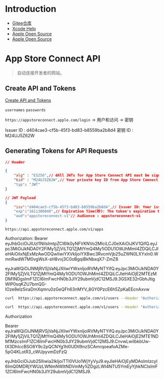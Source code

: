 # Introduction

* [Gitee仓库](https://gitee.com/samcoding/iOSExample.git)
* [Xcode Help](https://help.apple.com/xcode/mac/current/#/)
* [Apple Open Source](https://opensource.apple.com/source/)
* [Apple Open Source](https://opensource.apple.com)


# App Store Connect API

> 自动连接开发者的网站。

## Create API and Tokens

[Create API and Tokens](https://developer.apple.com/documentation/appstoreconnectapi/creating_api_keys_for_app_store_connect_api)

`usernames` 
`passwords`

`https://appstoreconnect.apple.com/login` -> 用户和访问 -> 密钥

Issuer ID : d404cae3-cf5b-45f3-bd83-b8559ba2b8d4
密钥 ID : M24UJ5Z62W

## Generating Tokens for API Requests

```json
// Header

{
	"alg" : "ES256",// dAll JWTs for App Store Connect API must be signed with ES256 encryption 
	"kid" : "M24UJ5Z62W",// Your private key ID from App Store Connect (Ex: 2X9R4HXF34)
    "typ": "JWT"
}

// JWT Payload
{
	"iss":"d404cae3-cf5b-45f3-bd83-b8559ba2b8d4",// Issuer ID: Your issuer ID from the API Keys page in App Store Connect (Ex: 57246542-96fe-1a63-e053-0824d011072a)
	"exp":"1611300840",// Expiration Time(秒): The token's expiration time, in Unix epoch time; tokens that expire more than 20 minutes in the future are not valid (Ex: 1528408800)
	"aud":"appstoreconnect-v1"// Audience : appstoreconnect-v1
}
```

`https://api.appstoreconnect.apple.com/v1/apps`



Authorization: Bearer eyJhbGciOiJIUzI1NiIsImtpZCI6Ik0yNFVKNVo2MlciLCJ0eXAiOiJKV1QifQ.eyJpc3MiOiJkNDA0Y2FlMy1jZjViLTQ1ZjMtYmQ4My1iODU1OWJhMmI4ZDQiLCJleHAiOiIxNjExMzAwODQwIiwiYXVkIjoiYXBwc3RvcmVjb25uZWN0LXYxIn0.WmnRwdW7M0vgWsX-sH8vvj3C0oBgqiBkNbxqX7-ZmZ8

eyJraWQiOiJNMjRVSjVaNjJXIiwiYWxnIjoiRVMyNTYifQ.eyJpc3MiOiJkNDA0Y2FlMy1jZjViLTQ1ZjMtYmQ4My1iODU1OWJhMmI4ZDQiLCJleHAiOjE2MTEzMDM1NDgsImF1ZCI6ImFwcHN0b3JlY29ubmVjdC12MSJ9.3GSXE32rGbhJtigWIP0sqKZU7bmQG-IOze8elz5iraDmXqmru0zGeQFh63nMYV_8GY0PzcE6h5ZpKaEEcnAxvw


```sh
curl  https://api.appstoreconnect.apple.com/v1/users --Header "Authorization: Bearer eyJraWQiOiJNMjRVSjVaNjJXIiwiYWxnIjoiRVMyNTYifQ.eyJpc3MiOiJkNDA0Y2FlMy1jZjViLTQ1ZjMtYmQ4My1iODU1OWJhMmI4ZDQiLCJleHAiOjE2MTEzMDM1NDgsImF1ZCI6ImFwcHN0b3JlY29ubmVjdC12MSJ9.3GSXE32rGbhJtigWIP0sqKZU7bmQG-IOze8elz5iraDmXqmru0zGeQFh63nMYV_8GY0PzcE6h5ZpKaEEcnAxvw"

curl  https://api.appstoreconnect.apple.com/v1/users --Header "Authorization: Bearer eyJraWQiOiJNMjRVSjVaNjJXIiwiYWxnIjoiRVMyNTYifQ.eyJpc3MiOiJkNDA0Y2FlMy1jZjViLTQ1ZjMtYmQ4My1iODU1OWJhMmI4ZDQiLCJleHAiOjE2MTEzMDM3MzAsImF1ZCI6ImFwcHN0b3JlY29ubmVjdC12MSJ9.xSkJCjMxADPX7V1JMdShAdo9XXCm3QRyOvBplqXjKYBOMc0SvsJOJkP49jAf8weTl_gXM5N4yZWuHUI4Er_5dw"

```

Authorization

Bearer eyJraWQiOiJNMjRVSjVaNjJXIiwiYWxnIjoiRVMyNTYifQ.eyJpc3MiOiJkNDA0Y2FlMy1jZjViLTQ1ZjMtYmQ4My1iODU1OWJhMmI4ZDQiLCJleHAiOjE2MTE1NDM1MzcsImF1ZCI6ImFwcHN0b3JlY29ubmVjdC12MSJ9.CnvwLwiIbkbUw-tX3DhIccBSO8Y9c2pQCNYg1hl0UDtl9nzSCAmrqoeafoAZMe-5pO4KLotR3_cWUpyvmDzFzQ


eyJhbGciOiJub25lIiwia2lkIjoiTTI0VUo1WjYyVyJ9.eyJleHAiOjEyMDAsImlzcyI6ImQ0MDRjYWUzLWNmNWItNDVmMy1iZDgzLWI4NTU5YmEyYjhkNCIsImF1ZCI6ImFwcHN0b3JlY29ubmVjdC12MSJ9.
